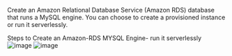 Create an Amazon Relational Database Service (Amazon RDS) database that runs a MySQL engine. You can choose to create a provisioned instance or run it serverlessly.

  Steps to Create an Amazon-RDS MYSQL Engine- run it serverlessly
  ![image](https://github.com/lkiunga/AWS-Cloud-Engineer-Skills-Lab/assets/45036280/615bccb5-2fd7-4866-b38a-d2148a4e1f07)
![image](https://github.com/lkiunga/AWS-Cloud-Engineer-Skills-Lab/assets/45036280/a4e1a341-90d3-4c8d-9979-fca3a35bb242)
